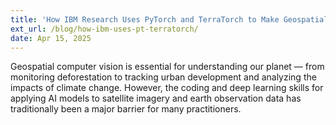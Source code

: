 ```yaml
---
title: 'How IBM Research Uses PyTorch and TerraTorch to Make Geospatial Computer Vision Accessible for Everyone'
ext_url: /blog/how-ibm-uses-pt-terratorch/
date: Apr 15, 2025
---
```


Geospatial computer vision is essential for understanding our planet — from monitoring deforestation to tracking urban development and analyzing the impacts of climate change. However, the coding and deep learning skills for applying AI models to satellite imagery and earth observation data has traditionally been a major barrier for many practitioners.
